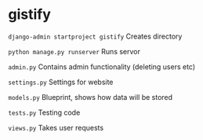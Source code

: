 # gistify

```django-admin startproject gistify``` 
Creates directory

```python manage.py runserver``` 
Runs servor

```admin.py```
Contains admin functionality (deleting users etc)

```settings.py```
Settings for website

```models.py```
Blueprint, shows how data will be stored

```tests.py```
Testing code

```views.py```
Takes user requests

